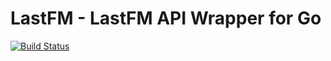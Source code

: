 # LastFM - LastFM API Wrapper for Go 
[![Build Status](https://travis-ci.com/ptrkrlsrd/lastfm.svg?token=EC6EZTgzr1WN8mybj2yE&branch=master)](https://travis-ci.com/ptrkrlsrd/lastfm)
